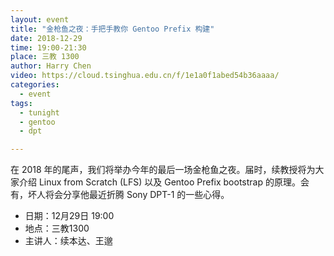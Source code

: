 ```yaml
---
layout: event
title: "金枪鱼之夜：手把手教你 Gentoo Prefix 构建"
date: 2018-12-29
time: 19:00-21:30
place: 三教 1300
author: Harry Chen
video: https://cloud.tsinghua.edu.cn/f/1e1a0f1abed54b36aaaa/
categories:
  - event
tags:
  - tunight
  - gentoo
  - dpt

---
```


在 2018 年的尾声，我们将举办今年的最后一场金枪鱼之夜。届时，续教授将为大家介绍 Linux from Scratch (LFS) 以及 Gentoo Prefix bootstrap 的原理。会有，坏人将会分享他最近折腾 Sony DPT-1 的一些心得。

<!--more-->

* 日期：12月29日 19:00
* 地点：三教1300
* 主讲人：续本达、王邈
